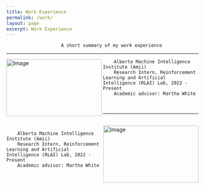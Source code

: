 ```yaml
---
title: Work Experience
permalink: /work/
layout: page
excerpt: Work Experience
---
```


                        A short summary of my work experience
<hr>

<img align = "left" src="https://www.amii.ca/media/images/meta.2e16d0ba.fill-1370x800.jpg" alt="Image" width="250" height="150">

        Alberta Machine Intelligence Institute (Amii)
        Research Intern, Reinforcement Learning and Artificial Intelligence (RLAI) Lab, 2022 - Present
        Academic advisor: Martha White

<br>
<hr>
<br>

<img align = "right" src="https://www.amii.ca/media/images/meta.2e16d0ba.fill-1370x800.jpg" alt="Image" width="250" height="150">

        Alberta Machine Intelligence Institute (Amii)
        Research Intern, Reinforcement Learning and Artificial Intelligence (RLAI) Lab, 2022 - Present
        Academic advisor: Martha White